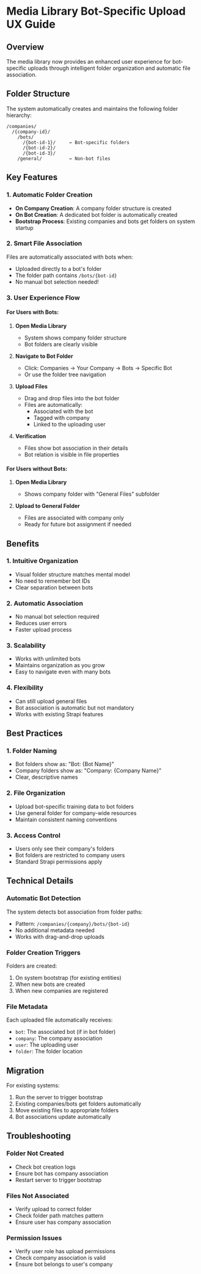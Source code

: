 # Media Library Bot-Specific Upload UX Guide

## Overview

The media library now provides an enhanced user experience for bot-specific uploads through intelligent folder organization and automatic file association.

## Folder Structure

The system automatically creates and maintains the following folder hierarchy:

```
/companies/
  /{company-id}/
    /bots/
      /{bot-id-1}/     ← Bot-specific folders
      /{bot-id-2}/
      /{bot-id-3}/
    /general/          ← Non-bot files
```

## Key Features

### 1. Automatic Folder Creation

- **On Company Creation**: A company folder structure is created
- **On Bot Creation**: A dedicated bot folder is automatically created
- **Bootstrap Process**: Existing companies and bots get folders on system startup

### 2. Smart File Association

Files are automatically associated with bots when:
- Uploaded directly to a bot's folder
- The folder path contains `/bots/{bot-id}`
- No manual bot selection needed!

### 3. User Experience Flow

#### For Users with Bots:

1. **Open Media Library**
   - System shows company folder structure
   - Bot folders are clearly visible

2. **Navigate to Bot Folder**
   - Click: Companies → Your Company → Bots → Specific Bot
   - Or use the folder tree navigation

3. **Upload Files**
   - Drag and drop files into the bot folder
   - Files are automatically:
     - Associated with the bot
     - Tagged with company
     - Linked to the uploading user

4. **Verification**
   - Files show bot association in their details
   - Bot relation is visible in file properties

#### For Users without Bots:

1. **Open Media Library**
   - Shows company folder with "General Files" subfolder

2. **Upload to General Folder**
   - Files are associated with company only
   - Ready for future bot assignment if needed

## Benefits

### 1. **Intuitive Organization**
- Visual folder structure matches mental model
- No need to remember bot IDs
- Clear separation between bots

### 2. **Automatic Association**
- No manual bot selection required
- Reduces user errors
- Faster upload process

### 3. **Scalability**
- Works with unlimited bots
- Maintains organization as you grow
- Easy to navigate even with many bots

### 4. **Flexibility**
- Can still upload general files
- Bot association is automatic but not mandatory
- Works with existing Strapi features

## Best Practices

### 1. **Folder Naming**
- Bot folders show as: "Bot: {Bot Name}"
- Company folders show as: "Company: {Company Name}"
- Clear, descriptive names

### 2. **File Organization**
- Upload bot-specific training data to bot folders
- Use general folder for company-wide resources
- Maintain consistent naming conventions

### 3. **Access Control**
- Users only see their company's folders
- Bot folders are restricted to company users
- Standard Strapi permissions apply

## Technical Details

### Automatic Bot Detection

The system detects bot association from folder paths:
- Pattern: `/companies/{company}/bots/{bot-id}`
- No additional metadata needed
- Works with drag-and-drop uploads

### Folder Creation Triggers

Folders are created:
1. On system bootstrap (for existing entities)
2. When new bots are created
3. When new companies are registered

### File Metadata

Each uploaded file automatically receives:
- `bot`: The associated bot (if in bot folder)
- `company`: The company association
- `user`: The uploading user
- `folder`: The folder location

## Migration

For existing systems:
1. Run the server to trigger bootstrap
2. Existing companies/bots get folders automatically
3. Move existing files to appropriate folders
4. Bot associations update automatically

## Troubleshooting

### Folder Not Created
- Check bot creation logs
- Ensure bot has company association
- Restart server to trigger bootstrap

### Files Not Associated
- Verify upload to correct folder
- Check folder path matches pattern
- Ensure user has company association

### Permission Issues
- Verify user role has upload permissions
- Check company association is valid
- Ensure bot belongs to user's company 